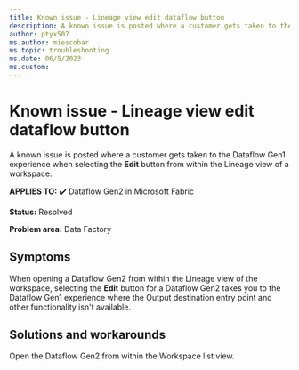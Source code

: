 ```yaml
---
title: Known issue - Lineage view edit dataflow button
description: A known issue is posted where a customer gets taken to the Dataflow Gen1 experience when clicking the Edit button from within the Lineage view of a workspace.
author: ptyx507
ms.author: miescobar
ms.topic: troubleshooting  
ms.date: 06/5/2023
ms.custom: 
---
```


# Known issue - Lineage view edit dataflow button

A known issue is posted where a customer gets taken to the Dataflow Gen1 experience when selecting the **Edit** button from within the Lineage view of a workspace.

**APPLIES TO:** ✔️ Dataflow Gen2 in Microsoft Fabric

**Status:** Resolved

**Problem area:** Data Factory

## Symptoms

When opening a Dataflow Gen2 from within the Lineage view of the workspace, selecting the **Edit** button for a Dataflow Gen2 takes you to the Dataflow Gen1 experience where the Output destination entry point and other functionality isn't available.

## Solutions and workarounds

Open the Dataflow Gen2 from within the Workspace list view.
